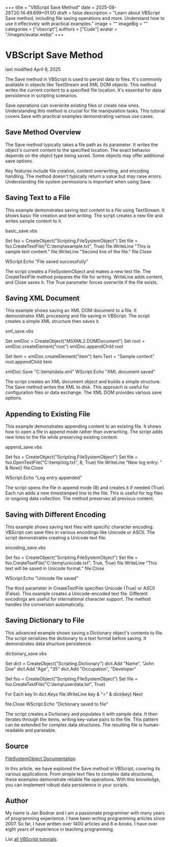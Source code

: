 +++
title = "VBScript Save Method"
date = 2025-08-29T20:14:49.699+01:00
draft = false
description = "Learn about VBScript Save method, including file saving operations and more. Understand how to use it effectively with practical examples."
image = ""
imageBig = ""
categories = ["vbscript"]
authors = ["Cude"]
avatar = "/images/avatar.webp"
+++

# VBScript Save Method

last modified April 9, 2025

The Save method in VBScript is used to persist data to files. It's 
commonly available in objects like TextStream and XML DOM objects. 
This method writes the current content to a specified file location. It's 
essential for data persistence in scripting scenarios.

Save operations can overwrite existing files or create new ones. 
Understanding this method is crucial for file manipulation tasks. This tutorial 
covers Save with practical examples demonstrating various use cases.

## Save Method Overview

The Save method typically takes a file path as its parameter. It 
writes the object's current content to the specified location. The exact 
behavior depends on the object type being saved. Some objects may offer 
additional save options.

Key features include file creation, content overwriting, and encoding handling. 
The method doesn't typically return a value but may raise errors. Understanding 
file system permissions is important when using Save.

## Saving Text to a File

This example demonstrates saving text content to a file using 
TextStream. It shows basic file creation and text writing. The 
script creates a new file and writes sample content to it.

basic_save.vbs
  

Set fso = CreateObject("Scripting.FileSystemObject")
Set file = fso.CreateTextFile("C:\temp\example.txt", True)
file.WriteLine "This is sample text content."
file.WriteLine "Second line of the file."
file.Close

WScript.Echo "File saved successfully"

The script creates a FileSystemObject and makes a new text file. 
The CreateTextFile method prepares the file for writing. 
WriteLine adds content, and Close saves it. The True 
parameter forces overwrite if the file exists.

## Saving XML Document

This example shows saving an XML DOM document to a file. It demonstrates XML 
processing and file saving in VBScript. The script creates a simple XML 
structure then saves it.

xml_save.vbs
  

Set xmlDoc = CreateObject("MSXML2.DOMDocument")
Set root = xmlDoc.createElement("root")
xmlDoc.appendChild root

Set item = xmlDoc.createElement("item")
item.Text = "Sample content"
root.appendChild item

xmlDoc.Save "C:\temp\data.xml"
WScript.Echo "XML document saved"

The script creates an XML document object and builds a simple structure. The 
Save method writes the XML to disk. This approach is useful for 
configuration files or data exchange. The XML DOM provides various save options.

## Appending to Existing File

This example demonstrates appending content to an existing file. It shows how to 
open a file in append mode rather than overwriting. The script adds new lines to 
the file while preserving existing content.

append_save.vbs
  

Set fso = CreateObject("Scripting.FileSystemObject")
Set file = fso.OpenTextFile("C:\temp\log.txt", 8, True)
file.WriteLine "New log entry: " &amp; Now()
file.Close

WScript.Echo "Log entry appended"

The script opens the file in append mode (8) and creates it if needed (True). 
Each run adds a new timestamped line to the file. This is useful for log files 
or ongoing data collection. The method preserves all previous content.

## Saving with Different Encoding

This example shows saving text files with specific character encoding. 
VBScript can save files in various encodings like Unicode or ASCII. The script 
demonstrates creating a Unicode text file.

encoding_save.vbs
  

Set fso = CreateObject("Scripting.FileSystemObject")
Set file = fso.CreateTextFile("C:\temp\unicode.txt", True, True)
file.WriteLine "This text will be saved in Unicode format."
file.Close

WScript.Echo "Unicode file saved"

The third parameter in CreateTextFile specifies Unicode (True) or 
ASCII (False). This example creates a Unicode-encoded text file. Different 
encodings are useful for international character support. The method handles the 
conversion automatically.

## Saving Dictionary to File

This advanced example shows saving a Dictionary object's contents to file. The 
script serializes the dictionary to a text format before saving. It demonstrates 
data structure persistence.

dictionary_save.vbs
  

Set dict = CreateObject("Scripting.Dictionary")
dict.Add "Name", "John Doe"
dict.Add "Age", "35"
dict.Add "Occupation", "Developer"

Set fso = CreateObject("Scripting.FileSystemObject")
Set file = fso.CreateTextFile("C:\temp\userdata.txt", True)

For Each key In dict.Keys
    file.WriteLine key &amp; "=" &amp; dict(key)
Next

file.Close
WScript.Echo "Dictionary saved to file"

The script creates a Dictionary and populates it with sample data. It then 
iterates through the items, writing key-value pairs to the file. This pattern 
can be extended for complex data structures. The resulting file is human-
readable and parseable.

## Source

[FileSystemObject Documentation](https://learn.microsoft.com/en-us/previous-versions/windows/internet-explorer/ie-developer/scripting-articles/6kxy1a51(v=vs.84))

In this article, we have explored the Save method in VBScript, 
covering its various applications. From simple text files to complex data 
structures, these examples demonstrate reliable file operations. With this 
knowledge, you can implement robust data persistence in your scripts.

## Author

My name is Jan Bodnar and I am a passionate programmer with many years of
programming experience. I have been writing programming articles since 2007. So
far, I have written over 1400 articles and 8 e-books. I have over eight years of
experience in teaching programming.

List [all VBScript tutorials](/vbscript/).